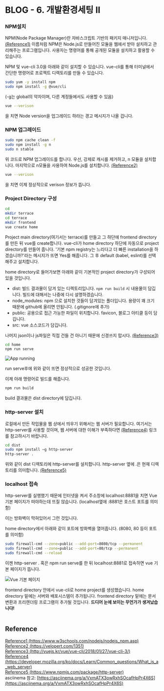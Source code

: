 # BLOG - 6. 개발환경세팅 II

### **NPM설치**

NPM(Node Package Manager)란 자바스크립트 기반의 패키지 매니저입니다. [(Reference1)](https://www.w3schools.com/nodejs/nodejs_npm.asp) 이름처럼 NPM은 Node.js로 만들어진 모듈을 웹에서 받아 설치하고 관리해주는 프로그램입니다. 사용자는 명령어를 통해 공개된 모듈을 설치하고 활용할 수 있습니다.  

NPM 및 vue-cli 3.0을 아래와 같이 설치할 수 있습니다. vue-cli를 통해 터미널에서 간단한 명령어로 프로젝트 디렉토리를 만들 수 있습니다.

```bash
sudo yum -y install npm
sudo npm install -g @vue/cli
```

(-g는 global의 약자이며, 다른 계정들에서도 사용할 수 있음)

```bash
vue --verison
```

을 치면 Node version을 업그레이드 하라는 경고 메시지가 나올 겁니다.


### NPM 업그레이드

```bash
sudo npm cache clean -f
sudo npm install -g n
sudo n stable
```

위 코드로 NPM 업그레이드를 합니다. 우선, 강제로 캐시를 제거하고, n 모듈을 설치합니다. 마지막으로 n모듈을 사용하여 Node.js를 설치합니다. [(Reference2)](https://velopert.com/1351)

```bash
vue --verison
```

을 치면 이제 정상적으로 verison 정보가 뜹니다.



### Project Directory 구성

```bash
cd
mkdir terrace
cd terrace
mkdir frontend
vue create home
```

Project main directory(여기서는 terrace)를 만들고 그 하단에 frontend directory를 만든 뒤 vue를 create합니다. vue-cli가 home directory 하단에 자동으로 project directory를 만들어 줍니다. '기본 npm registry는 느리다고 더 빠른 installation을 하겠습니까?'라는 메시지가 뜨면 Yes를 해줍니다. 그 후 default (babel, eslint)를 선택해주고 설치합니다.

home directory로 들어가보면 아래와 같이 기본적인 project directory가 구성되어 있을 것입니다.

- dist: 빌드 결과물이 담겨 있는 디렉토리입니다. ```npm run build``` 시 내용물이 담깁니다. 빌드에 대해서는 나중에 다시 설명하겠습니다.
- node_modules: npm 으로 설치한 것들이 담겨있는 폴더입니다. 용량이 꽤 크기 때문에 github에 올리면 안됩니다. (.gitignore에 추가)
- public: 공용으로 접근 가능한 파일이 위치합니다. favicon, 블로그 아티클 등이 담깁니다.
- src: vue 소스코드가 담깁니다. 

나머지 json이나 js파일은 직접 건들 건 아니기 때문에 신경쓰지 맙시다. [(Reference3)](http://vuejs.kr/vue/vue-cli/2018/01/27/vue-cli-3/)

```bash
cd home
npm run serve
```

![App running](https://cdn.bkshin.com/devRecord/2019/01/28/6_1.PNG)

run serve후에 위와 같이 뜨면 정상적으로 성공한 것입니다.

이제 아래 명령어로 빌드를 해줍니다.

```bash
npm run build
```

build 결과물은 dist directory에 담깁니다.

### http-server 설치

로컬에서 만든 작업물을 웹 상에서 띄우기 위해서는 웹 서버가 필요합니다. 여기서는 http-server를 사용할 것이며, 웹 서버에 대한 이해가 부족하다면 [(Reference4)](https://developer.mozilla.org/ko/docs/Learn/Common_questions/What_is_a_web_server) 링크를 참고하시기 바랍니다.

```bash
cd dist
sudo npm install –g http-server 
http-server .
```

위와 같이 dist 디렉토리에 http-server를 설치합니다. http-server 옆에 .은 현재 디렉토리를 의미합니다. [(Reference5)](https://www.npmjs.com/package/http-server)


### localhost 접속

http-server를 실행했기 때문에 인터넷을 켜서 주소창에 localhost:8881을 치면 Vue 기본 페이지가 떠야하는데 뜨질 않습니다. (localhost옆에 :8881은 호스트 포트를 의미함)

이는 방화벽이 막혀있어서 그런 것입니다.

home directory에서 아래와 같이 포트에 방화벽을 열어줍니다. (8080, 80 등이 포트를 의미함)

```bash
sudo firewall-cmd --zone=public --add-port=8080/tcp --permanent
sudo firewall-cmd --zone=public --add-port=80/tcp --permanent
sudo firewall-cmd --reload
```

이젠 http-server . 혹은 npm run serve를 한 뒤 localhost:8881로 접속하면 vue 기본 페이지가 뜹니다.

![Vue 기본 페이지](https://cdn.bkshin.com/devRecord/2019/01/28/6_2.PNG)

frontend directory 안에서 vue-cli로 home project를 생성했습니다. home directory 밑에는 서버와 배포시스템이 추가됩니다. frontend directory 밑에는 문서 변환과 프리렌더링 프로그램이 추가될 것입니다. **드디어 눈에 보이는 무언가가 생겨났습니다!**  
<br>

## Reference  

[Reference1 (https://www.w3schools.com/nodejs/nodejs_npm.asp)](https://www.w3schools.com/nodejs/nodejs_npm.asp)  
[Reference2 (https://velopert.com/1351)](https://velopert.com/1351)  
[Reference3 (http://vuejs.kr/vue/vue-cli/2018/01/27/vue-cli-3/)](http://vuejs.kr/vue/vue-cli/2018/01/27/vue-cli-3/)  
[Reference4 (https://developer.mozilla.org/ko/docs/Learn/Common_questions/What_is_a_web_server)](https://developer.mozilla.org/ko/docs/Learn/Common_questions/What_is_a_web_server)  
[Reference5 (https://www.npmjs.com/package/http-server)](https://www.npmjs.com/package/http-server)  
asciinema 참고: [https://asciinema.org/a/VxmATX3owRxhSOcafHpPr4X6S](https://asciinema.org/a/VxmATX3owRxhSOcafHpPr4X6S)
